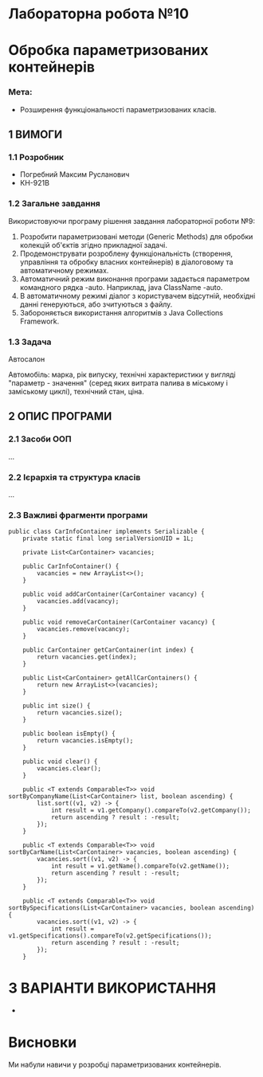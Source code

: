 # Лабораторна робота №10
# Обробка параметризованих контейнерів

### Мета:
- Розширення функціональності параметризованих класів.

## 1 ВИМОГИ
### 1.1 Розробник
- Погребний Максим Русланович
- КН-921В

### 1.2 Загальне завдання
Використовуючи програму рішення завдання лабораторної роботи №9:

1) Розробити параметризовані методи (Generic Methods) для обробки колекцій об'єктів згідно прикладної задачі.
2) Продемонструвати розроблену функціональність (створення, управління та обробку власних контейнерів) в діалоговому та автоматичному режимах.
3) Автоматичний режим виконання програми задається параметром командного рядка -auto. Наприклад, java ClassName -auto.
4) В автоматичному режимі діалог з користувачем відсутній, необхідні данні генеруються, або зчитуються з файлу.
5) Забороняється використання алгоритмів з Java Collections Framework.

### 1.3 Задача
Автосалон

Автомобіль: марка, рік випуску, технічні характеристики у вигляді "параметр - значення" (серед яких витрата палива в міському і заміському циклі), технічний стан, ціна.

## 2 ОПИС ПРОГРАМИ

### 2.1 Засоби ООП
...

### 2.2 Ієрархія та структура класів
...

### 2.3 Важливі фрагменти програми
```
public class CarInfoContainer implements Serializable {
    private static final long serialVersionUID = 1L;

    private List<CarContainer> vacancies;

    public CarInfoContainer() {
        vacancies = new ArrayList<>();
    }

    public void addCarContainer(CarContainer vacancy) {
        vacancies.add(vacancy);
    }

    public void removeCarContainer(CarContainer vacancy) {
        vacancies.remove(vacancy);
    }

    public CarContainer getCarContainer(int index) {
        return vacancies.get(index);
    }

    public List<CarContainer> getAllCarContainers() {
        return new ArrayList<>(vacancies);
    }

    public int size() {
        return vacancies.size();
    }

    public boolean isEmpty() {
        return vacancies.isEmpty();
    }

    public void clear() {
        vacancies.clear();
    }

    public <T extends Comparable<T>> void sortByCompanyName(List<CarContainer> list, boolean ascending) {
        list.sort((v1, v2) -> {
            int result = v1.getCompany().compareTo(v2.getCompany());
            return ascending ? result : -result;
        });
    }

    public <T extends Comparable<T>> void sortByCarName(List<CarContainer> vacancies, boolean ascending) {
        vacancies.sort((v1, v2) -> {
            int result = v1.getName().compareTo(v2.getName());
            return ascending ? result : -result;
        });
    }

    public <T extends Comparable<T>> void sortBySpecifications(List<CarContainer> vacancies, boolean ascending) {
        vacancies.sort((v1, v2) -> {
            int result = v1.getSpecifications().compareTo(v2.getSpecifications());
            return ascending ? result : -result;
        });
    }
```
# 3 ВАРІАНТИ ВИКОРИСТАННЯ
-

# Висновки
Ми набули навичи у розробці параметризованих контейнерів.
